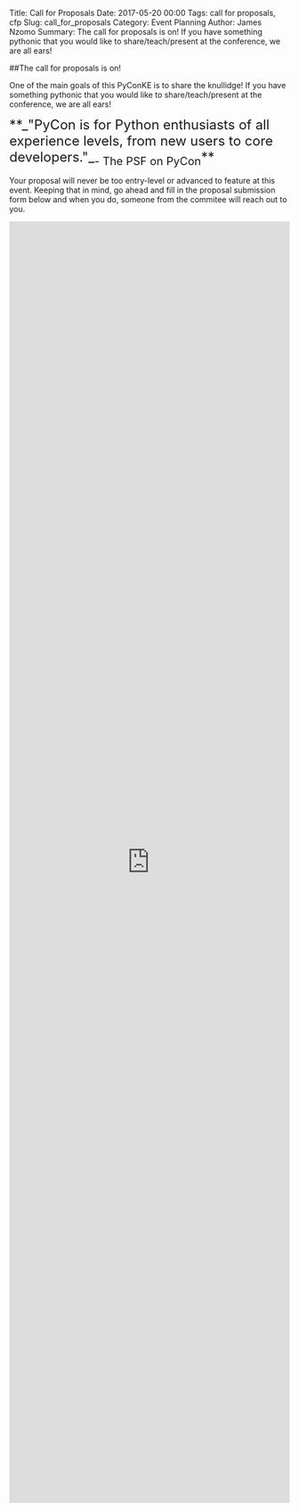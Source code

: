 Title: Call for Proposals
Date: 2017-05-20 00:00
Tags: call for proposals, cfp
Slug: call_for_proposals
Category: Event Planning
Author: James Nzomo
Summary: The call for proposals is on! If you have something pythonic that you would like to share/teach/present at the conference, we are all ears!


##The call for proposals is on!

One of the main goals of this PyConKE is to share the knullidge!
If you have something pythonic that you would like to share/teach/present
at the conference, we are all ears!

<span style="font-size:24px">
**_"PyCon is for Python enthusiasts of all experience levels, from new users to core developers."_<sub>- The PSF on PyCon</sub>**
</span>

Your proposal will never be too entry-level or advanced to feature at this event. Keeping that in mind,
go ahead and fill in the proposal submission form below and when you do, someone from the commitee will reach out to you.  


<iframe
src="https://docs.google.com/forms/d/e/1FAIpQLSc3atjKRjxKsX30VeqYcfG-cv4BP-ZK2t-RirYpKiFhlW-Gtw/viewform?embedded=true"
frameborder="0" marginheight="0" marginwidth="0" width="100%" height="2300">
Loading...
</iframe>
